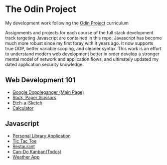 # The Odin Project

My development work following the [Odin Project](https://www.theodinproject.com/) curriculum

Assignments and projects for each course of the full stack development track targeting Javascript are contained in this repo. Javascript has become much more robust since my first foray with it years ago.  It now supports true OOP, better variable scoping, and cleaner syntax. This work is an effort to understand modern web development better in order develop a stronger mental model of network and application flows, and ultimately updated my dated application security knowledge.

## Web Development 101

- [Google Doppleganger \(Main Page\)](https://dis0ps.github.io/odin_project/web_development_101/google_doppleganger/google.html)
- [Rock, Paper Scissors](https://dis0ps.github.io/odin_project/web_development_101/rock_paper_scissors/)
- [Etch-a-Sketch](https://dis0ps.github.io/odin_project/web_development_101/etch-a-sketch/)
- [Calculator](https://dis0ps.github.io/odin_project/web_development_101/calculator/)

## Javascript

- [Personal Library Application](https://dis0ps.github.io/odin_project/javascript/library/index.html)
- [Tic Tac Toe](https://dis0ps.github.io/odin_project/javascript/tic-tac-toe/index.html)
- [Restaurant](https://dis0ps-webdev.github.io/caskngrill)
- [Can-Do Kanban(Todos)](https://dis0ps-webdev.github.io/can-do-kanban)
- [Weather App](https://dis0ps-webdev.github.io/weatherapp)
